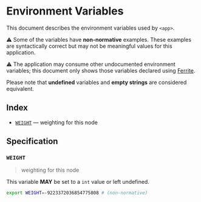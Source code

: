 # Environment Variables

This document describes the environment variables used by `<app>`.

⚠️ Some of the variables have **non-normative** examples. These examples are
syntactically correct but may not be meaningful values for this application.

⚠️ The application may consume other undocumented environment variables; this
document only shows those variables declared using [Ferrite].

Please note that **undefined** variables and **empty strings** are considered
equivalent.

## Index

- [`WEIGHT`](#WEIGHT) — weighting for this node

## Specification

### `WEIGHT`

> weighting for this node

This variable **MAY** be set to a `int` value or left undefined.

```bash
export WEIGHT=-9223372036854775808 # (non-normative)
```

<!-- references -->

[ferrite]: https://github.com/dogmatiq/ferrite
